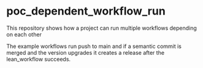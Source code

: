 # poc_dependent_workflow_run
This repository shows how a project can run multiple workflows depending on each other

The example workflows run push to main and if a semantic commit is merged and the version upgrades it creates a release after the lean_workflow succeeds.


